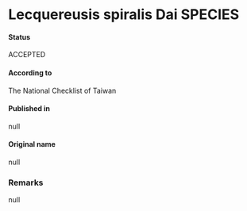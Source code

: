 Lecquereusis spiralis Dai SPECIES
=======

#### Status
ACCEPTED

#### According to
The National Checklist of Taiwan

#### Published in
null

#### Original name
null

### Remarks
null